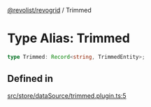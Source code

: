 [@revolist/revogrid](README.md) / Trimmed

# Type Alias: Trimmed

```ts
type Trimmed: Record<string, TrimmedEntity>;
```

## Defined in

[src/store/dataSource/trimmed.plugin.ts:5](https://github.com/revolist/revogrid/blob/e1595e2274ede0d95fc882d4d4e21ec46b508cad/src/store/dataSource/trimmed.plugin.ts#L5)
